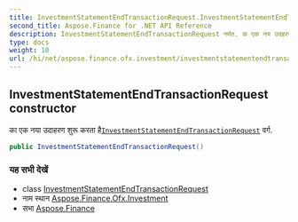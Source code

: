 ```yaml
---
title: InvestmentStatementEndTransactionRequest.InvestmentStatementEndTransactionRequest
second_title: Aspose.Finance for .NET API Reference
description: InvestmentStatementEndTransactionRequest नर्मत. क एक नय उदहरण शुरू करत हैInvestmentStatementEndTransactionRequest वर्ग.
type: docs
weight: 10
url: /hi/net/aspose.finance.ofx.investment/investmentstatementendtransactionrequest/investmentstatementendtransactionrequest/
---
```

## InvestmentStatementEndTransactionRequest constructor

का एक नया उदाहरण शुरू करता है[`InvestmentStatementEndTransactionRequest`](../) वर्ग.

```csharp
public InvestmentStatementEndTransactionRequest()
```

### यह सभी देखें

* class [InvestmentStatementEndTransactionRequest](../)
* नाम स्थान [Aspose.Finance.Ofx.Investment](../../investmentstatementendtransactionrequest/)
* सभा [Aspose.Finance](../../../)


